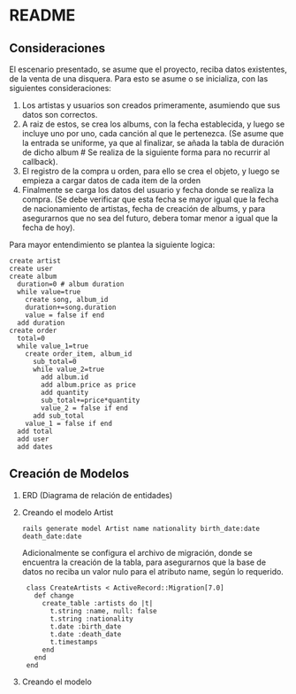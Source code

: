 # README

## Consideraciones

El escenario presentado, se asume que el proyecto, reciba datos existentes, de la venta de una disquera.
Para esto se asume o se inicializa, con las siguientes consideraciones:

1. Los artistas y usuarios son creados primeramente, asumiendo que sus datos son correctos.
1. A raiz de estos, se crea los albums, con la fecha establecida, y luego se incluye uno por uno, cada canción al que le pertenezca. (Se asume que la entrada se uniforme, ya que al finalizar, se añada la tabla de duración de dicho album # Se realiza de la siguiente forma para no recurrir al callback).
1. El registro de la compra u orden, para ello se crea el objeto, y luego se empieza a cargar datos de cada item de la orden
1. Finalmente se carga los datos del usuario y fecha donde se realiza la compra. (Se debe verificar que esta fecha se mayor igual que la fecha de nacionamiento de artistas, fecha de creación de albums, y para asegurarnos que no sea del futuro, debera tomar menor a igual que la fecha de hoy).

Para mayor entendimiento se plantea la siguiente logica:

```
create artist
create user
create album
  duration=0 # album duration
  while value=true
    create song, album_id
    duration+=song.duration
    value = false if end
  add duration
create order
  total=0
  while value_1=true
    create order_item, album_id
      sub_total=0
      while value_2=true
        add album.id
        add album.price as price
        add quantity
        sub_total+=price*quantity
        value_2 = false if end
      add sub_total
    value_1 = false if end
  add total
  add user
  add dates
```

## Creación de Modelos

1. ERD (Diagrama de relación de entidades)
1. Creando el modelo Artist

   ```
   rails generate model Artist name nationality birth_date:date death_date:date
   ```

   Adicionalmente se configura el archivo de migración, donde se encuentra la creación de la tabla, para asegurarnos que la base de datos no reciba un valor nulo para el atributo name, según lo requerido.

   ```
    class CreateArtists < ActiveRecord::Migration[7.0]
      def change
        create_table :artists do |t|
          t.string :name, null: false
          t.string :nationality
          t.date :birth_date
          t.date :death_date
          t.timestamps
        end
      end
    end
   ```

1. Creando el modelo
